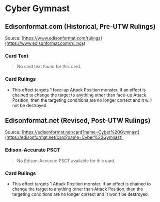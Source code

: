 # Cyber Gymnast

## Edisonformat.com (Historical, Pre-UTW Rulings)

Source: [https://www.edisonformat.com/rulings](https://www.edisonformat.com/rulings)

### Card Text

> No card text found for this card.

### Card Rulings

*   This effect targets 1 face-up Attack Position monster. If an effect is chained to change the target to anything other than face-up Attack Position, then the targeting conditions are no longer correct and it will not be destroyed.

## Edisonformat.net (Revised, Post-UTW Rulings)

Source: [https://edisonformat.net/card?name=Cyber%20Gymnast](https://edisonformat.net/card?name=Cyber%20Gymnast)

### Edison-Accurate PSCT

> No Edison-Accurate PSCT available for this card.

### Card Rulings

*   This effect targets 1 Attack Position monster. If an effect is chained to change the target to anything other than Attack Position, then the targeting conditions are no longer correct and it won't be destroyed.
            